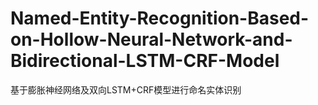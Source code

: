 # Named-Entity-Recognition-Based-on-Hollow-Neural-Network-and-Bidirectional-LSTM-CRF-Model
基于膨胀神经网络及双向LSTM+CRF模型进行命名实体识别
